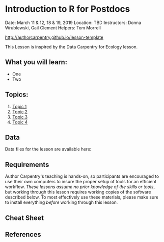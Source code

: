 Introduction to R for Postdocs
=======

Date: March 11 & 12, 18 & 19, 2019
Location: TBD
Instructors: Donna Wrublewski, Gail Clement
Helpers: Tom Morrell

http://authorcarpentry.github.io/lesson-template

This Lesson is inspired by the Data Carpentry for Ecology lesson.


## What you will learn:

- One
- Two

## Topics:

1. [Topic 1](00-getting-started.html)
2. [Topic 2](01-working-with-openrefine.html)
3. [Topic 3](02-scripts.html)
4. [Topic 4](03-save-export.html)

## Data

Data files for the lesson are available here:

## Requirements

Author Carpentry's teaching is hands-on, so participants are encouraged to use
their own computers to insure the proper setup of tools for an efficient
workflow.
*These lessons assume no prior knowledge of the skills or tools*, but working
through this lesson requires working copies of the software described below.
To most effectively use these materials, please make sure to install everything
*before* working through this lesson.

## Cheat Sheet

## References
